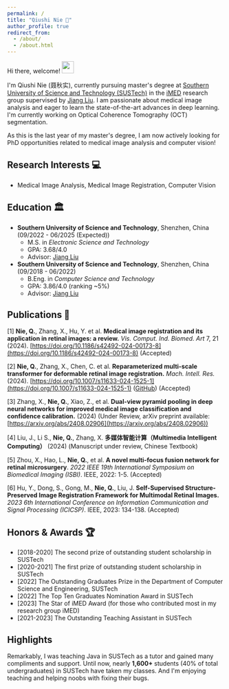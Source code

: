 ```yaml
---
permalink: /
title: "Qiushi Nie 🤗"
author_profile: true
redirect_from: 
  - /about/
  - /about.html
---
```


Hi there, welcome! <img src="https://media.giphy.com/media/hvRJCLFzcasrR4ia7z/giphy.gif" width="28">

I'm Qiushi Nie (聂秋实), currently pursuing master's degree at [Southern University of Science and Technology (SUSTech)](www.sustech.edu.cn) in the [iMED](https://www.imed-lab.com/) research group supervised by [Jiang Liu](https://scholar.google.com.hk/citations?user=NHt3fUcAAAAJ). I am passionate about medical image analysis and eager to learn the state-of-the-art advances in deep learning. I'm currently working on Optical Coherence Tomography (OCT) segmentation. 

As this is the last year of my master's degree, I am now actively looking for PhD opportunities related to medical image analysis and computer vision! 

## Research Interests 💻

- Medical Image Analysis, Medical Image Registration, Computer Vision

## Education 🏛

- **Southern University of Science and Technology**, Shenzhen, China (09/2022 - 06/2025 (Expected))
  - M.S. in *Electronic Science and Technology*
  - GPA: 3.68/4.0
  - Advisor: [Jiang Liu](https://scholar.google.com.hk/citations?user=NHt3fUcAAAAJ)
- **Southern University of Science and Technology**, Shenzhen, China (09/2018 - 06/2022)
  - B.Eng. in *Computer Science and Technology*
  - GPA: 3.86/4.0 (ranking ~5%)
  - Advisor: [Jiang Liu](https://scholar.google.com.hk/citations?user=NHt3fUcAAAAJ)

## Publications 📃

[1] **Nie, Q.**, Zhang, X., Hu, Y. et al. **Medical image registration and its application in retinal images: a review.** *Vis. Comput. Ind. Biomed. Art* 7, 21 (2024). [https://doi.org/10.1186/s42492-024-00173-8](https://doi.org/10.1186/s42492-024-00173-8) (Accepted)

[2] **Nie, Q.**, Zhang, X., Chen, C. et al. **Reparameterized multi-scale transformer for deformable retinal image registration.** *Mach. Intell. Res.* (2024). [https://doi.org/10.1007/s11633-024-1525-1](https://doi.org/10.1007/s11633-024-1525-1) ([GitHub](https://github.com/Tloops/RMFormer)) (Accepted) 

[3] Zhang, X., **Nie, Q.**, Xiao, Z., et al. **Dual-view pyramid pooling in deep neural networks for improved medical image classification and confidence calibration.** (2024) (Under Review, arXiv preprint available: [https://arxiv.org/abs/2408.02906](https://arxiv.org/abs/2408.02906))

[4] Liu, J., Li S., **Nie, Q.**, Zhang, X. **多媒体智能计算（Multimedia Intelligent Computing）**   (2024) (Manuscript under review, Chinese Textbook)

[5] Zhou, X., Hao, L., **Nie, Q.**, et al. **A novel multi-focus fusion network for retinal microsurgery**. *2022 IEEE 19th International Symposium on Biomedical Imaging (ISBI)*. IEEE, 2022: 1-5. (Accepted)

[6] Hu, Y., Dong, S., Gong, M., **Nie, Q.**, Liu, J. **Self-Supervised Structure-Preserved Image Registration Framework for Multimodal Retinal Images.** *2023 6th International Conference on Information Communication and Signal Processing (ICICSP)*. IEEE, 2023: 134-138. (Accepted)

## Honors & Awards 🏆

- [2018-2020] The second prize of outstanding student scholarship in SUSTech
- [2020-2021] The first prize of outstanding student scholarship in SUSTech
- [2022] The Outstanding Graduates Prize in the Department of Computer Science and Engineering, SUSTech
- [2022] The Top Ten Graduates Nomination Award in SUSTech
- [2023] The Star of iMED Award (for those who contributed most in my research group iMED)
- [2021-2023] The Outstanding Teaching Assistant in SUSTech

## Highlights

Remarkably, I was teaching Java in SUSTech as a tutor and gained many compliments and support. Until now, nearly **1,600+** students (40% of total undergraduates) in SUSTech have taken my classes. And I'm enjoying teaching and helping noobs with fixing their bugs.
